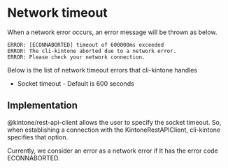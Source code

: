 # Network timeout

When a network error occurs, an error message will be thrown as below.

```shell
ERROR: [ECONNABORTED] timeout of 600000ms exceeded
ERROR: The cli-kintone aborted due to a network error.
ERROR: Please check your network connection.
```

Below is the list of network timeout errors that cli-kintone handles

- Socket timeout - Default is 600 seconds

## Implementation

@kintone/rest-api-client allows the user to specify the socket timeout. So, when establishing a connection with the KintoneRestAPIClient, cli-kintone specifies that option.

Currently, we consider an error as a network error if It has the error code ECONNABORTED.
